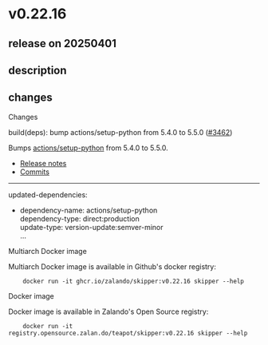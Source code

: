 # v0.22.16

## release on 20250401

## description

## changes

Changes

build(deps): bump actions/setup-python from 5.4.0 to 5.5.0 (<a class="issue-link js-issue-link" data-error-text="Failed to load title" data-id="2959232237" data-permission-text="Title is private" data-url="https://github.com/zalando/skipper/issues/3462" data-hovercard-type="pull_request" data-hovercard-url="/zalando/skipper/pull/3462/hovercard" href="https://github.com/zalando/skipper/pull/3462">#3462</a>)

Bumps <a href="https://github.com/actions/setup-python">actions/setup-python</a> from 5.4.0 to 5.5.0.

* <a href="https://github.com/actions/setup-python/releases">Release notes</a>
* <a href="https://github.com/actions/setup-python/compare/42375524e23c412d93fb67b49958b491fce71c38...8d9ed9ac5c53483de85588cdf95a591a75ab9f55">Commits</a>

*** ** * ** ***

updated-dependencies:

* dependency-name: actions/setup-python  
  dependency-type: direct:production  
  update-type: version-update:semver-minor  
  ...

Multiarch Docker image

Multiarch Docker image is available in Github's docker registry:

        docker run -it ghcr.io/zalando/skipper:v0.22.16 skipper --help

Docker image

Docker image is available in Zalando's Open Source registry:

        docker run -it registry.opensource.zalan.do/teapot/skipper:v0.22.16 skipper --help

